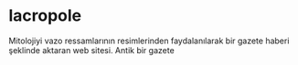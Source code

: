 # lacropole
 Mitolojiyi vazo ressamlarının resimlerinden faydalanılarak bir gazete haberi şeklinde aktaran web sitesi. Antik bir gazete
